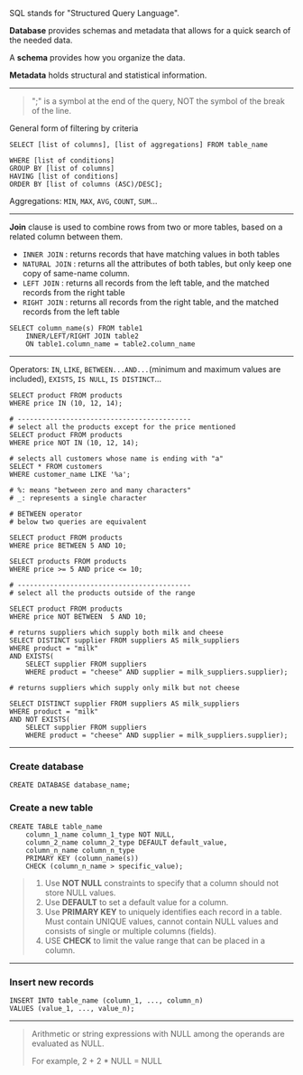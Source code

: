 SQL stands for "Structured Query Language".

**Database** provides schemas and metadata that allows for a quick search of the needed data.

A **schema** provides how you organize the data. 

**Metadata** holds structural and statistical information.

---
> ";" is a symbol at the end of the query, NOT the symbol of the break of the line.

General form of filtering by criteria
```mysql
SELECT [list of columns], [list of aggregations] FROM table_name

WHERE [list of conditions]
GROUP BY [list of columns] 
HAVING [list of conditions]
ORDER BY [list of columns (ASC)/DESC];
```
Aggregations: `MIN`, `MAX`, `AVG`, `COUNT`, `SUM`...

---

**Join** clause is used to combine rows from two or more tables, based on a related column between them.

- `INNER JOIN` : returns records that have matching values in both tables
- `NATURAL JOIN` : returns all the attributes of both tables, but only keep one copy of same-name column.
- `LEFT JOIN` : returns all records from the left table, and the matched records from the right table
- `RIGHT JOIN` : returns all records from the right table, and the matched records from the left table
```mysql
SELECT column_name(s) FROM table1
    INNER/LEFT/RIGHT JOIN table2
    ON table1.column_name = table2.column_name
```

---

Operators: `IN`, `LIKE`, `BETWEEN...AND...`(minimum and maximum values are included), `EXISTS`, `IS NULL`, `IS DISTINCT`...
```mysql
SELECT product FROM products
WHERE price IN (10, 12, 14);

# -------------------------------------------
# select all the products except for the price mentioned
SELECT product FROM products
WHERE price NOT IN (10, 12, 14);
```
```mysql
# selects all customers whose name is ending with "a"
SELECT * FROM customers
WHERE customer_name LIKE '%a';

# %: means "between zero and many characters"
# _: represents a single character
```

```mysql
# BETWEEN operator
# below two queries are equivalent

SELECT product FROM products
WHERE price BETWEEN 5 AND 10;

SELECT products FROM products
WHERE price >= 5 AND price <= 10;

# -------------------------------------------
# select all the products outside of the range

SELECT product FROM products
WHERE price NOT BETWEEN  5 AND 10;
```

```mysql
# returns suppliers which supply both milk and cheese
SELECT DISTINCT supplier FROM suppliers AS milk_suppliers
WHERE product = "milk"
AND EXISTS(
    SELECT supplier FROM suppliers
    WHERE product = "cheese" AND supplier = milk_suppliers.supplier);

# returns suppliers which supply only milk but not cheese

SELECT DISTINCT supplier FROM suppliers AS milk_suppliers
WHERE product = "milk"
AND NOT EXISTS(
    SELECT supplier FROM suppliers
    WHERE product = "cheese" AND supplier = milk_suppliers.supplier);
```

---
### Create database

```mysql
CREATE DATABASE database_name;
```
### Create a new table
```mysql
CREATE TABLE table_name
    column_1_name column_1_type NOT NULL,
    column_2_name column_2_type DEFAULT default_value,
    column_n_name column_n_type
    PRIMARY KEY (column_name(s))
    CHECK (column_n_name > specific_value);
```
> 1. Use **NOT NULL** constraints to specify that a column should not store NULL values.
> 2. Use **DEFAULT** to set a default value for a column.
> 3. Use **PRIMARY KEY** to uniquely identifies each record in a table. Must contain UNIQUE values, cannot contain NULL values and consists of single or multiple columns (fields).
> 4. USE **CHECK** to limit the value range that can be placed in a column.
---
### Insert new records
```mysql
INSERT INTO table_name (column_1, ..., column_n)
VALUES (value_1, ..., value_n);
```
---
> Arithmetic or string expressions with NULL among the operands are evaluated as NULL.
>
> For example, 2 + 2 * NULL = NULL







